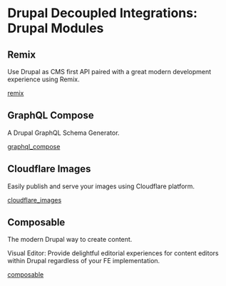 # Drupal Decoupled Integrations: Drupal Modules

## Remix

Use Drupal as CMS first API paired with a great modern development experience using Remix.

[remix](https://www.drupal.org/project/remix)

## GraphQL Compose

A Drupal GraphQL Schema Generator.

[graphql_compose](https://www.drupal.org/project/graphql_compose)

## Cloudflare Images

Easily publish and serve your images using Cloudflare platform.

[cloudflare_images](https://www.drupal.org/project/cloudflare_images)

## Composable

The modern Drupal way to create content.

Visual Editor: Provide delightful editorial experiences for content editors within Drupal regardless of your FE implementation.

[composable](https://www.drupal.org/project/composable)
